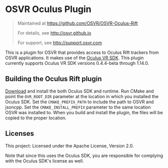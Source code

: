 # OSVR Oculus Plugin
> Maintained at <https://github.com/OSVR/OSVR-Oculus-Rift>
>
> For details, see <http://osvr.github.io>
>
> For support, see <http://support.osvr.com>

This is a plugin for OSVR that provides access to Oculus Rift trackers from OSVR applications. It makes use of the [Oculus VR SDK][ovr-sdk]. This plugin currently supports Oculus VR SDK versions 0.4.4-beta through 1.14.0.

[ovr-sdk]: https://developer.oculus.com/


## Building the Oculus Rift plugin

[Download][ovr-sdk] and install the both Oculus SDK and runtime. Run CMake and point the `OVR_ROOT_DIR` parameter at the location in which you installed the Oculus SDK. Set the `CMAKE_PREFIX_PATH` to include the path to OSVR and jsoncpp. Set the `CMAKE_INSTALL_PREFIX` parameter to the same location OSVR was installed to. When you build and install the plugin, the files will be copied to the proper location.

## Licenses

This project: Licensed under the Apache License, Version 2.0.

Note that since this uses the Oculus SDK, you are responsible for complying with the Oculus SDK's license as well.

